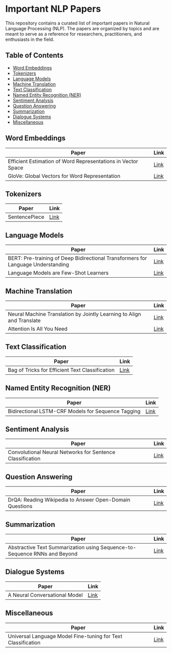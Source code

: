 # Important NLP Papers

This repository contains a curated list of important papers in Natural Language Processing (NLP). The papers are organized by topics and are meant to serve as a reference for researchers, practitioners, and enthusiasts in the field.

## Table of Contents

- [Word Embeddings](#word-embeddings)
- [Tokenizers](#tokenizers)
- [Language Models](#language-models)
- [Machine Translation](#machine-translation)
- [Text Classification](#text-classification)
- [Named Entity Recognition (NER)](#named-entity-recognition-ner)
- [Sentiment Analysis](#sentiment-analysis)
- [Question Answering](#question-answering)
- [Summarization](#summarization)
- [Dialogue Systems](#dialogue-systems)
- [Miscellaneous](#miscellaneous)

## Word Embeddings

| Paper | Link |
| --- | --- |
| Efficient Estimation of Word Representations in Vector Space | [Link](https://arxiv.org/abs/1301.3781) |
| GloVe: Global Vectors for Word Representation | [Link](https://www.aclweb.org/anthology/D14-1162/) |

## Tokenizers

| Paper | Link |
| --- | --- |
| SentencePiece | [Link](https://github.com/google/sentencepiece) |

## Language Models

| Paper | Link |
| --- | --- |
| BERT: Pre-training of Deep Bidirectional Transformers for Language Understanding | [Link](https://arxiv.org/abs/1810.04805) |
| Language Models are Few-Shot Learners | [Link](https://arxiv.org/abs/2005.14165) |

## Machine Translation

| Paper | Link |
| --- | --- |
| Neural Machine Translation by Jointly Learning to Align and Translate | [Link](https://arxiv.org/abs/1409.0473) |
| Attention Is All You Need | [Link](https://arxiv.org/abs/1706.03762) |

## Text Classification

| Paper | Link |
| --- | --- |
| Bag of Tricks for Efficient Text Classification | [Link](https://arxiv.org/abs/1607.01759) |

## Named Entity Recognition (NER)

| Paper | Link |
| --- | --- |
| Bidirectional LSTM-CRF Models for Sequence Tagging | [Link](https://arxiv.org/abs/1508.01991) |

## Sentiment Analysis

| Paper | Link |
| --- | --- |
| Convolutional Neural Networks for Sentence Classification | [Link](https://arxiv.org/abs/1408.5882) |

## Question Answering

| Paper | Link |
| --- | --- |
| DrQA: Reading Wikipedia to Answer Open-Domain Questions | [Link](https://arxiv.org/abs/1704.00051) |

## Summarization

| Paper | Link |
| --- | --- |
| Abstractive Text Summarization using Sequence-to-Sequence RNNs and Beyond | [Link](https://arxiv.org/abs/1602.06023) |

## Dialogue Systems

| Paper | Link |
| --- | --- |
| A Neural Conversational Model | [Link](https://arxiv.org/abs/1506.05869) |

## Miscellaneous

| Paper | Link |
| --- | --- |
| Universal Language Model Fine-tuning for Text Classification | [Link](https://arxiv.org/abs/1801.06146) |
